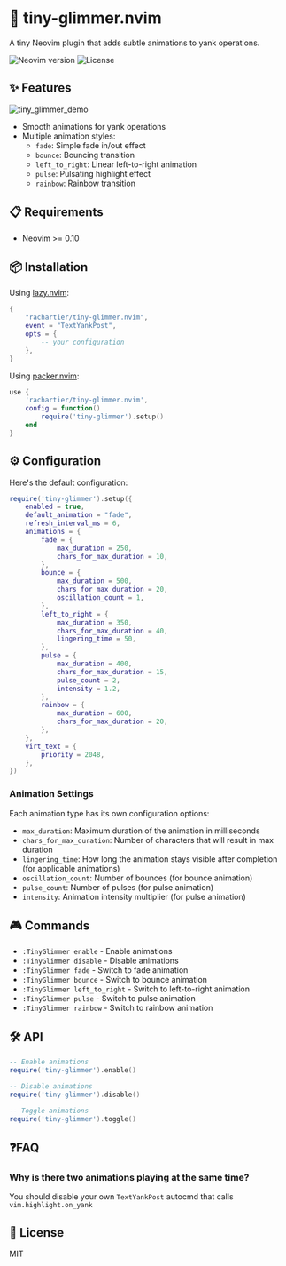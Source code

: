 # 🌟 tiny-glimmer.nvim

A tiny Neovim plugin that adds subtle animations to yank operations.

![Neovim version](https://img.shields.io/badge/Neovim-0.10+-blueviolet.svg)
![License](https://img.shields.io/badge/license-MIT-blue.svg)

## ✨ Features

![tiny_glimmer_demo](https://github.com/user-attachments/assets/f662b9d3-98f5-4683-97e4-c74fe98e2f0e)

- Smooth animations for yank operations
- Multiple animation styles:
  - `fade`: Simple fade in/out effect
  - `bounce`: Bouncing transition
  - `left_to_right`: Linear left-to-right animation
  - `pulse`: Pulsating highlight effect
  - `rainbow`: Rainbow transition

## 📋 Requirements

- Neovim >= 0.10

## 📦 Installation

Using [lazy.nvim](https://github.com/folke/lazy.nvim):
```lua
{
    "rachartier/tiny-glimmer.nvim",
    event = "TextYankPost",
    opts = {
        -- your configuration
    },
}
```

Using [packer.nvim](https://github.com/wbthomason/packer.nvim):
```lua
use {
    'rachartier/tiny-glimmer.nvim',
    config = function()
        require('tiny-glimmer').setup()
    end
}
```

## ⚙️ Configuration

Here's the default configuration:
```lua
require('tiny-glimmer').setup({
    enabled = true,
    default_animation = "fade",
    refresh_interval_ms = 6,
    animations = {
        fade = {
            max_duration = 250,
            chars_for_max_duration = 10,
        },
        bounce = {
            max_duration = 500,
            chars_for_max_duration = 20,
            oscillation_count = 1,
        },
        left_to_right = {
            max_duration = 350,
            chars_for_max_duration = 40,
            lingering_time = 50,
        },
        pulse = {
            max_duration = 400,
            chars_for_max_duration = 15,
            pulse_count = 2,
            intensity = 1.2,
        },
        rainbow = {
            max_duration = 600,
            chars_for_max_duration = 20,
        },
    },
    virt_text = {
        priority = 2048,
    },
})
```

### Animation Settings

Each animation type has its own configuration options:

- `max_duration`: Maximum duration of the animation in milliseconds
- `chars_for_max_duration`: Number of characters that will result in max duration
- `lingering_time`: How long the animation stays visible after completion (for applicable animations)
- `oscillation_count`: Number of bounces (for bounce animation)
- `pulse_count`: Number of pulses (for pulse animation)
- `intensity`: Animation intensity multiplier (for pulse animation)

## 🎮 Commands

- `:TinyGlimmer enable` - Enable animations
- `:TinyGlimmer disable` - Disable animations
- `:TinyGlimmer fade` - Switch to fade animation
- `:TinyGlimmer bounce` - Switch to bounce animation
- `:TinyGlimmer left_to_right` - Switch to left-to-right animation
- `:TinyGlimmer pulse` - Switch to pulse animation
- `:TinyGlimmer rainbow` - Switch to rainbow animation

## 🛠️ API

```lua
-- Enable animations
require('tiny-glimmer').enable()

-- Disable animations
require('tiny-glimmer').disable()

-- Toggle animations
require('tiny-glimmer').toggle()
```


## ❓FAQ

### Why is there two animations playing at the same time?
You should disable your own `TextYankPost` autocmd that calls `vim.highlight.on_yank`

## 📝 License

MIT

